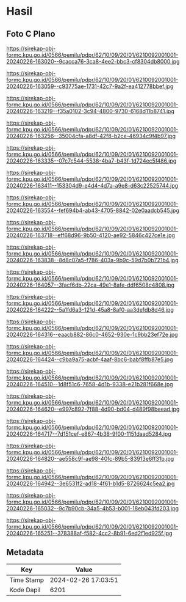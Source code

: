 # Hasil

## Foto C Plano

https://sirekap-obj-formc.kpu.go.id/0566/pemilu/pdpr/62/10/09/20/01/6210092001001-20240226-163020--9cacca76-3ca8-4ee2-bbc3-cf8304db8000.jpg

https://sirekap-obj-formc.kpu.go.id/0566/pemilu/pdpr/62/10/09/20/01/6210092001001-20240226-163059--c93775ae-1731-42c7-9a2f-ea412778bbef.jpg

https://sirekap-obj-formc.kpu.go.id/0566/pemilu/pdpr/62/10/09/20/01/6210092001001-20240226-163219--f35a0102-3c94-4800-9730-6168d11b8741.jpg

https://sirekap-obj-formc.kpu.go.id/0566/pemilu/pdpr/62/10/09/20/01/6210092001001-20240226-163256--35004cfa-a8df-42f8-b2ce-46934c9f4b97.jpg

https://sirekap-obj-formc.kpu.go.id/0566/pemilu/pdpr/62/10/09/20/01/6210092001001-20240226-163335--07c7c544-5538-4ba7-b43f-1d724ec5f486.jpg

https://sirekap-obj-formc.kpu.go.id/0566/pemilu/pdpr/62/10/09/20/01/6210092001001-20240226-163411--153304d9-e4d4-4d7a-a9e8-d63c22525744.jpg

https://sirekap-obj-formc.kpu.go.id/0566/pemilu/pdpr/62/10/09/20/01/6210092001001-20240226-163554--fef694b4-ab43-4705-8842-02e0aadcb545.jpg

https://sirekap-obj-formc.kpu.go.id/0566/pemilu/pdpr/62/10/09/20/01/6210092001001-20240226-163718--eff68d96-9b50-4120-ae92-5846c427ce1e.jpg

https://sirekap-obj-formc.kpu.go.id/0566/pemilu/pdpr/62/10/09/20/01/6210092001001-20240226-163838--8d8c07a5-f786-403a-9b9c-59d7b0b721b4.jpg

https://sirekap-obj-formc.kpu.go.id/0566/pemilu/pdpr/62/10/09/20/01/6210092001001-20240226-164057--3facf6db-22ca-49e1-8afe-ddf6508c4808.jpg

https://sirekap-obj-formc.kpu.go.id/0566/pemilu/pdpr/62/10/09/20/01/6210092001001-20240226-164222--5a1fd6a3-121d-45a8-8af0-aa3de1db8d46.jpg

https://sirekap-obj-formc.kpu.go.id/0566/pemilu/pdpr/62/10/09/20/01/6210092001001-20240226-164316--eaacb882-86c0-4652-930e-1c9bb23ef72e.jpg

https://sirekap-obj-formc.kpu.go.id/0566/pemilu/pdpr/62/10/09/20/01/6210092001001-20240226-164424--c9ba9a75-acbf-4aaf-8bc6-babf8ffb87e5.jpg

https://sirekap-obj-formc.kpu.go.id/0566/pemilu/pdpr/62/10/09/20/01/6210092001001-20240226-164510--1d8f51c6-7658-4d1b-9338-e21b281f668e.jpg

https://sirekap-obj-formc.kpu.go.id/0566/pemilu/pdpr/62/10/09/20/01/6210092001001-20240226-164620--e997c892-7f88-4d90-bd04-d489f98beead.jpg

https://sirekap-obj-formc.kpu.go.id/0566/pemilu/pdpr/62/10/09/20/01/6210092001001-20240226-164717--7d151cef-e867-4b38-9f00-1151daad5284.jpg

https://sirekap-obj-formc.kpu.go.id/0566/pemilu/pdpr/62/10/09/20/01/6210092001001-20240226-164820--ae558c9f-ae98-40fc-89b5-83913e6ff31b.jpg

https://sirekap-obj-formc.kpu.go.id/0566/pemilu/pdpr/62/10/09/20/01/6210092001001-20240226-164942--3e6531f2-ad18-4f61-b1d5-8726624c5ea2.jpg

https://sirekap-obj-formc.kpu.go.id/0566/pemilu/pdpr/62/10/09/20/01/6210092001001-20240226-165032--9c7b90cb-34a5-4b53-b001-18eb043fd203.jpg

https://sirekap-obj-formc.kpu.go.id/0566/pemilu/pdpr/62/10/09/20/01/6210092001001-20240226-165251--378388af-f582-4cc2-8b91-6ed2f1ed925f.jpg


## Metadata

| Key        | Value               |
| ---------- | ------------------- |
| Time Stamp | 2024-02-26 17:03:51 |
| Kode Dapil | 6201                |



